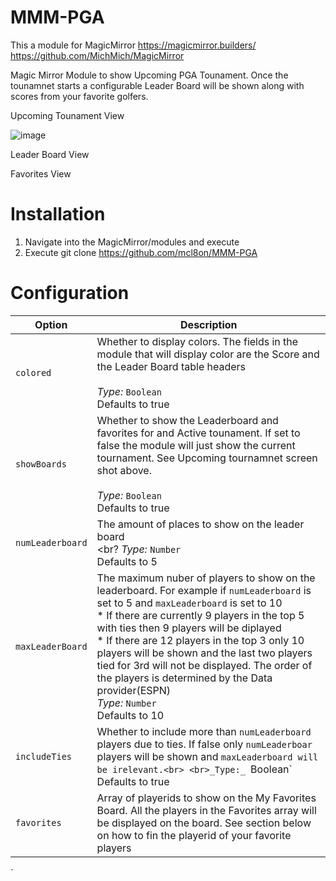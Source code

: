 # MMM-PGA

This a module for MagicMirror
https://magicmirror.builders/
https://github.com/MichMich/MagicMirror



Magic Mirror Module to show Upcoming PGA Tounament. Once the tounamnet starts a configurable Leader Board will be shown along with scores from your favorite golfers.

Upcoming Tounament View

![image](https://user-images.githubusercontent.com/71428005/94088698-247e1b00-fddf-11ea-9232-2c555c945dc1.png)


Leader Board View


Favorites View


# Installation

1. Navigate into the MagicMirror/modules and execute
1. Execute git clone https://github.com/mcl8on/MMM-PGA

# Configuration

Option|Description
------|-----------
`colored`| Whether to display colors. The fields  in the module that will display color are the Score and the Leader Board table headers <br> <br> _Type:_ `Boolean` <br> Defaults to true
`showBoards`| Whether to show the Leaderboard and favorites for and Active tounament. If set to false the module will just show the current tournament. See Upcoming tournamnet screen shot above. <br> <br> _Type:_ `Boolean`<br> Defaults to true
`numLeaderboard`| The amount of places to show on the leader board<br> <br? _Type:_ `Number` <br> Defaults to 5
`maxLeaderBoard`| The maximum nuber of players to show on the leaderboard. For example if `numLeaderboard` is set to 5 and `maxLeaderboard` is set to 10 <br> * If there are currently 9 players in the top 5 with ties then 9 players will be diplayed <br> * If there are 12 players in the top 3 only 10 players will be shown and the last two players tied for 3rd will not be displayed. The order of the players is determined by the Data provider(ESPN)<br> _Type:_ `Number`<br> Defaults to 10
`includeTies`| Whether to include more than `numLeaderboard` players due to ties. If false only `numLeaderboar` players will be shown and `maxLeaderboard will be irelevant.<br> <br>_Type:_ `Boolean`<br> Defaults to true
`favorites`| Array of playerids to show on the My Favorites Board. All the players in the Favorites array will be displayed on the board. See section below on how to fin the playerid of your favorite players
`

